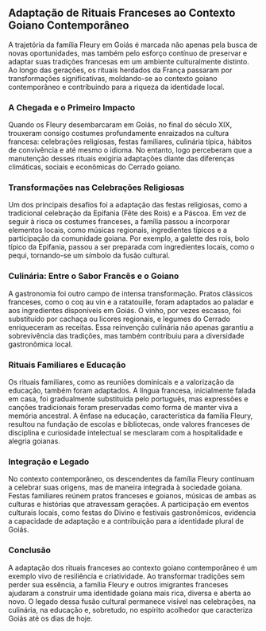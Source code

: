 ## Adaptação de Rituais Franceses ao Contexto Goiano Contemporâneo

A trajetória da família Fleury em Goiás é marcada não apenas pela busca de novas oportunidades, mas também pelo esforço contínuo de preservar e adaptar suas tradições francesas em um ambiente culturalmente distinto. Ao longo das gerações, os rituais herdados da França passaram por transformações significativas, moldando-se ao contexto goiano contemporâneo e contribuindo para a riqueza da identidade local.

### A Chegada e o Primeiro Impacto

Quando os Fleury desembarcaram em Goiás, no final do século XIX, trouxeram consigo costumes profundamente enraizados na cultura francesa: celebrações religiosas, festas familiares, culinária típica, hábitos de convivência e até mesmo o idioma. No entanto, logo perceberam que a manutenção desses rituais exigiria adaptações diante das diferenças climáticas, sociais e econômicas do Cerrado goiano.

### Transformações nas Celebrações Religiosas

Um dos principais desafios foi a adaptação das festas religiosas, como a tradicional celebração da Epifania (Fête des Rois) e a Páscoa. Em vez de seguir à risca os costumes franceses, a família passou a incorporar elementos locais, como músicas regionais, ingredientes típicos e a participação da comunidade goiana. Por exemplo, a galette des rois, bolo típico da Epifania, passou a ser preparada com ingredientes locais, como o pequi, tornando-se um símbolo da fusão cultural.

### Culinária: Entre o Sabor Francês e o Goiano

A gastronomia foi outro campo de intensa transformação. Pratos clássicos franceses, como o coq au vin e a ratatouille, foram adaptados ao paladar e aos ingredientes disponíveis em Goiás. O vinho, por vezes escasso, foi substituído por cachaça ou licores regionais, e legumes do Cerrado enriqueceram as receitas. Essa reinvenção culinária não apenas garantiu a sobrevivência das tradições, mas também contribuiu para a diversidade gastronômica local.

### Rituais Familiares e Educação

Os rituais familiares, como as reuniões dominicais e a valorização da educação, também foram adaptados. A língua francesa, inicialmente falada em casa, foi gradualmente substituída pelo português, mas expressões e canções tradicionais foram preservadas como forma de manter viva a memória ancestral. A ênfase na educação, característica da família Fleury, resultou na fundação de escolas e bibliotecas, onde valores franceses de disciplina e curiosidade intelectual se mesclaram com a hospitalidade e alegria goianas.

### Integração e Legado

No contexto contemporâneo, os descendentes da família Fleury continuam a celebrar suas origens, mas de maneira integrada à sociedade goiana. Festas familiares reúnem pratos franceses e goianos, músicas de ambas as culturas e histórias que atravessam gerações. A participação em eventos culturais locais, como festas do Divino e festivais gastronômicos, evidencia a capacidade de adaptação e a contribuição para a identidade plural de Goiás.

### Conclusão

A adaptação dos rituais franceses ao contexto goiano contemporâneo é um exemplo vivo de resiliência e criatividade. Ao transformar tradições sem perder sua essência, a família Fleury e outros imigrantes franceses ajudaram a construir uma identidade goiana mais rica, diversa e aberta ao novo. O legado dessa fusão cultural permanece visível nas celebrações, na culinária, na educação e, sobretudo, no espírito acolhedor que caracteriza Goiás até os dias de hoje.